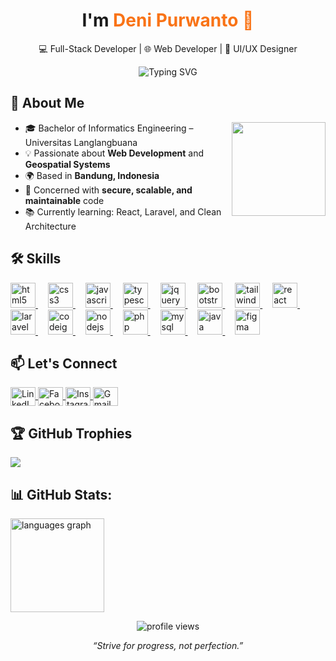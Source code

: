 <h1 align="center">I'm <span style="color:#f97316;">Deni Purwanto 👋</span></h1>
<p align="center">
  💻 Full-Stack Developer | 🌐 Web Developer | 🎨 UI/UX Designer
</p>

<p align="center">
  <img src="https://readme-typing-svg.demolab.com?font=Fira+Code&weight=500&size=20&pause=1000&color=22C55E&center=true&vCenter=true&width=435&lines=React+%2B+Laravel+Developer;Web+GIS+%7C+REST+API;Open+to+Collaborate+%F0%9F%91%8D" alt="Typing SVG" />
</p>


## 🚀 About Me

<img align="right" height="150" src="https://media.giphy.com/media/M9gbBd9nbDrOTu1Mqx/giphy.gif"  />

- 🎓 Bachelor of Informatics Engineering – Universitas Langlangbuana  
- 💡 Passionate about **Web Development** and **Geospatial Systems**
- 🌍 Based in **Bandung, Indonesia**
- 🔐 Concerned with **secure, scalable, and maintainable** code  
- 📚 Currently learning: React, Laravel, and Clean Architecture


## 🛠️ Skills
<div align="left">
  <a href="https://developer.mozilla.org/en-US/docs/Web/HTML" target="_blank" rel="noopener noreferrer">
    <img src="https://cdn.jsdelivr.net/gh/devicons/devicon/icons/html5/html5-original.svg" height="40" alt="html5 logo" />
  </a>
  <img width="12" />

  <a href="https://developer.mozilla.org/en-US/docs/Web/CSS" target="_blank" rel="noopener noreferrer">
    <img src="https://cdn.jsdelivr.net/gh/devicons/devicon/icons/css3/css3-original.svg" height="40" alt="css3 logo" />
  </a>
  <img width="12" />

  <a href="https://developer.mozilla.org/en-US/docs/Web/JavaScript" target="_blank" rel="noopener noreferrer">
    <img src="https://cdn.jsdelivr.net/gh/devicons/devicon/icons/javascript/javascript-original.svg" height="40" alt="javascript logo" />
  </a>
  <img width="12" />

  <a href="https://www.typescriptlang.org/" target="_blank" rel="noopener noreferrer">
    <img src="https://cdn.jsdelivr.net/gh/devicons/devicon/icons/typescript/typescript-original.svg" height="40" alt="typescript logo" />
  </a>
  <img width="12" />

  <a href="https://jquery.com/" target="_blank" rel="noopener noreferrer">
    <img src="https://cdn.jsdelivr.net/gh/devicons/devicon/icons/jquery/jquery-original.svg" height="40" alt="jquery logo" />
  </a>
  <img width="12" />

  <a href="https://getbootstrap.com/" target="_blank" rel="noopener noreferrer">
    <img src="https://cdn.jsdelivr.net/gh/devicons/devicon/icons/bootstrap/bootstrap-original.svg" height="40" alt="bootstrap logo" />
  </a>
  <img width="12" />

  <a href="https://tailwindcss.com/" target="_blank" rel="noopener noreferrer">
    <img src="https://cdn.simpleicons.org/tailwindcss/06B6D4" height="40" alt="tailwindcss logo" />
  </a>
  <img width="12" />

  <a href="https://react.dev/" target="_blank" rel="noopener noreferrer">
    <img src="https://cdn.jsdelivr.net/gh/devicons/devicon/icons/react/react-original.svg" height="40" alt="react logo" />
  </a>
  <img width="12" />

  <a href="https://laravel.com/" target="_blank" rel="noopener noreferrer">
    <img src="https://cdn.jsdelivr.net/gh/devicons/devicon/icons/laravel/laravel-original.svg" height="40" alt="laravel logo" />
  </a>
  <img width="12" />

  <a href="https://codeigniter.com/" target="_blank" rel="noopener noreferrer">
    <img src="https://cdn.jsdelivr.net/gh/devicons/devicon/icons/codeigniter/codeigniter-plain.svg" height="40" alt="codeigniter logo" />
  </a>
  <img width="12" />

  <a href="https://nodejs.org/" target="_blank" rel="noopener noreferrer">
    <img src="https://cdn.jsdelivr.net/gh/devicons/devicon/icons/nodejs/nodejs-original.svg" height="40" alt="nodejs logo" />
  </a>
  <img width="12" />

  <a href="https://www.php.net/" target="_blank" rel="noopener noreferrer">
    <img src="https://cdn.jsdelivr.net/gh/devicons/devicon/icons/php/php-original.svg" height="40" alt="php logo" />
  </a>
  <img width="12" />

  <a href="https://www.mysql.com/" target="_blank" rel="noopener noreferrer">
    <img src="https://cdn.jsdelivr.net/gh/devicons/devicon/icons/mysql/mysql-original.svg" height="40" alt="mysql logo" />
  </a>
  <img width="12" />

  <a href="https://www.java.com/" target="_blank" rel="noopener noreferrer">
    <img src="https://cdn.jsdelivr.net/gh/devicons/devicon/icons/java/java-original.svg" height="40" alt="java logo" />
  </a>
  <img width="12" />

  <a href="https://www.figma.com/" target="_blank" rel="noopener noreferrer">
    <img src="https://cdn.jsdelivr.net/gh/devicons/devicon/icons/figma/figma-original.svg" height="40" alt="figma logo" />
  </a>
</div>


## 📫 Let's Connect
<p align="left">
<a href="https://www.linkedin.com/in/deni-purwanto-b9a557223/" target="blank">
  <img align="center" src="https://raw.githubusercontent.com/rahuldkjain/github-profile-readme-generator/master/src/images/icons/Social/linked-in-alt.svg" alt="LinkedIn" height="30" width="40" />
</a>
<a href="https://www.facebook.com/deni.purwanto.754703" target="blank">
  <img align="center" src="https://raw.githubusercontent.com/rahuldkjain/github-profile-readme-generator/master/src/images/icons/Social/facebook.svg" alt="Facebook" height="30" width="40" />
</a>
<a href="https://instagram.com/deniiprwnt" target="blank">
  <img align="center" src="https://raw.githubusercontent.com/rahuldkjain/github-profile-readme-generator/master/src/images/icons/Social/instagram.svg" alt="Instagram" height="30" width="40" />
</a>
<a href="mailto:denipurwanto800@gmail.com" target="blank">
  <img align="center" src="https://cdn.simpleicons.org/gmail/EA4335" alt="Gmail" height="30" width="40" />
</a>
</p>


## 🏆 GitHub Trophies
![](https://github-profile-trophy.vercel.app/?username=denipurwanto10&theme=radical&no-frame=false&no-bg=true&margin-w=4)

## 📊 GitHub Stats:
<img src="https://github-readme-stats.vercel.app/api/top-langs?username=denipurwanto10&locale=en&hide_title=false&layout=compact&card_width=320&langs_count=5&theme=dracula&hide_border=false" height="150" alt="languages graph"  />



<br clear="both">

<p align="center">
  <img src="https://komarev.com/ghpvc/?username=denipurwanto10&style=flat-square&color=orange" alt="profile views"/>
</p>


<p align="center">
  <em>“Strive for progress, not perfection.”</em>
</p>
